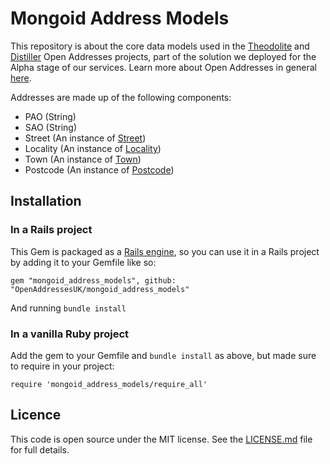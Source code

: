 Mongoid Address Models
======================

This repository is about the core data models used in the [Theodolite](https://github.com/OpenAddressesUK/theodolite) and [Distiller](https://github.com/OpenAddressesUK/distiller) Open Addresses projects, part of the solution we deployed for the Alpha stage of our services. Learn more about Open Addresses in general [here](http://openaddressesuk.org).

Addresses are made up of the following components:

* PAO (String)
* SAO (String)
* Street (An instance of [Street](https://github.com/OpenAddressesUK/mongoid_address_models/blob/master/app/models/street.rb))
* Locality (An instance of [Locality](https://github.com/OpenAddressesUK/mongoid_address_models/blob/master/app/models/locality.rb))
* Town (An instance of [Town](https://github.com/OpenAddressesUK/mongoid_address_models/blob/master/app/models/town.rb))
* Postcode (An instance of [Postcode](https://github.com/OpenAddressesUK/mongoid_address_models/blob/master/app/models/postcode.rb))

## Installation

### In a Rails project

This Gem is packaged as a [Rails engine](http://guides.rubyonrails.org/engines.html), so you can use it in a Rails project by adding it to your Gemfile like so:

    gem "mongoid_address_models", github: "OpenAddressesUK/mongoid_address_models"

And running `bundle install`

### In a vanilla Ruby project

Add the gem to your Gemfile and `bundle install` as above, but made sure to require in your project:

    require 'mongoid_address_models/require_all'

## Licence
This code is open source under the MIT license. See the [LICENSE.md](LICENSE.md) file for full details.